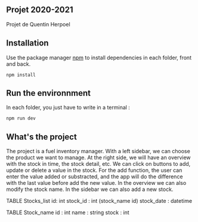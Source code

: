## Projet 2020-2021

Projet de Quentin Herpoel

## Installation

Use the package manager [npm](https://www.npmjs.com/) to install dependencies in each folder, front and back.

```
npm install
```

## Run the environnment

In each folder, you just have to write in a terminal :

```
npm run dev
```

## What's the project

The project is a fuel inventory manager. With a left sidebar, we can choose the product we want to manage. At the right side, we will have an overview with the stock in time, the stock detail, etc. We can click on buttons to add, update or delete a value in the stock. For the add function, the user can enter the value added or substracted, and the app will do the difference with the last value before add the new value. In the overview we can also modify the stock name. In the sidebar we can also add a new stock.

TABLE Stocks_list
id: int
stock_id : int (stock_name id)
stock_date : datetime

TABLE Stock_name
id : int
name : string
stock : int